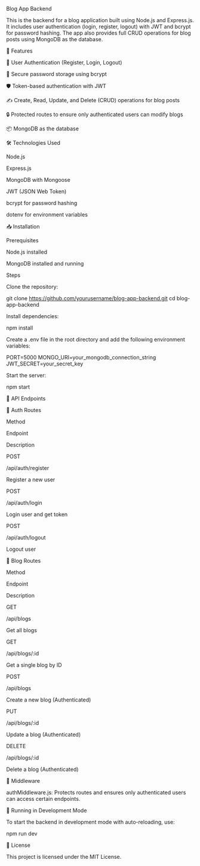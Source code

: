 Blog App Backend

  

This is the backend for a blog application built using Node.js and Express.js. It includes user authentication (login, register, logout) with JWT and bcrypt for password hashing. The app also provides full CRUD operations for blog posts using MongoDB as the database.

🚀 Features

🔐 User Authentication (Register, Login, Logout)

🔑 Secure password storage using bcrypt

🛡️ Token-based authentication with JWT

✍️ Create, Read, Update, and Delete (CRUD) operations for blog posts

🔒 Protected routes to ensure only authenticated users can modify blogs

📦 MongoDB as the database

🛠 Technologies Used

Node.js

Express.js

MongoDB with Mongoose

JWT (JSON Web Token)

bcrypt for password hashing

dotenv for environment variables

📥 Installation

Prerequisites

Node.js installed

MongoDB installed and running

Steps

Clone the repository:

git clone https://github.com/yourusername/blog-app-backend.git
cd blog-app-backend

Install dependencies:

npm install

Create a .env file in the root directory and add the following environment variables:

PORT=5000
MONGO_URI=your_mongodb_connection_string
JWT_SECRET=your_secret_key

Start the server:

npm start

🔗 API Endpoints

🔑 Auth Routes

Method

Endpoint

Description

POST

/api/auth/register

Register a new user

POST

/api/auth/login

Login user and get token

POST

/api/auth/logout

Logout user

📝 Blog Routes

Method

Endpoint

Description

GET

/api/blogs

Get all blogs

GET

/api/blogs/:id

Get a single blog by ID

POST

/api/blogs

Create a new blog (Authenticated)

PUT

/api/blogs/:id

Update a blog (Authenticated)

DELETE

/api/blogs/:id

Delete a blog (Authenticated)

🔐 Middleware

authMiddleware.js: Protects routes and ensures only authenticated users can access certain endpoints.

🚀 Running in Development Mode

To start the backend in development mode with auto-reloading, use:

npm run dev

📜 License

This project is licensed under the MIT License.

